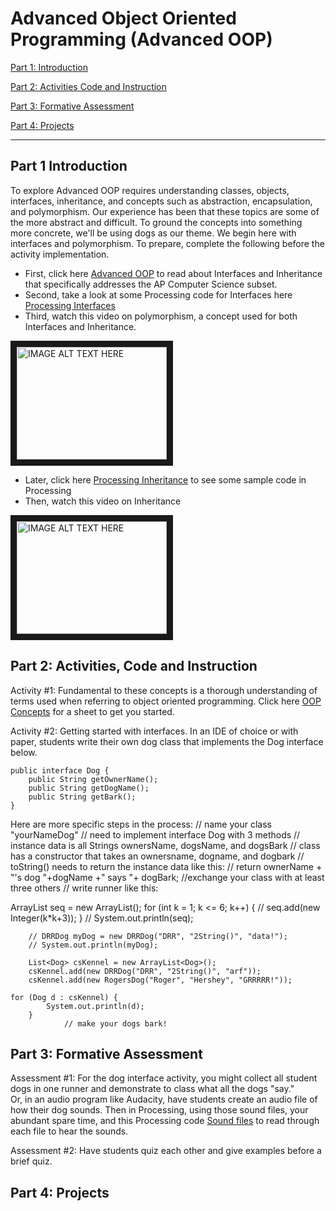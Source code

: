 # Advanced Object Oriented Programming (Advanced OOP)

[Part 1: Introduction](#part-1-introduction)

[Part 2: Activities Code and Instruction](#part-2-activities-code-and-instruction)

[Part 3: Formative Assessment](#part-3-formative-assessment)

[Part 4: Projects](#part-4-projects)

---

## Part 1 Introduction

To explore Advanced OOP requires understanding classes, objects, interfaces, inheritance, and concepts such as abstraction, encapsulation, and polymorphism.  Our experience has been that these topics are some of the more abstract and difficult.  To ground the concepts into something more concrete, we'll be using dogs as our theme.  We begin here with interfaces and polymorphism.  To prepare, complete the following before the activity implementation.

* First, click here [Advanced OOP](https://runestone.academy/runestone/static/JavaReview/index.html) to read about Interfaces and Inheritance that specifically addresses the AP Computer Science subset.
* Second, take a look at some Processing code for Interfaces here [Processing Interfaces](
https://processing.org/reference/implements.html) 
* Third, watch this video on polymorphism, a concept used for both Interfaces and Inheritance. 

<a href="http://www.youtube.com/watch?feature=player_embedded&v=e6eXD8DHc_A
" target="_blank"><img src="https://img.youtube.com/vi/qqYOYIVrso0/hqdefault.jpg" 
alt="IMAGE ALT TEXT HERE" width="240" height="180" border="10" /></a>

* Later, click here  [Processing Inheritance](
http://learningprocessing.com/examples/chp22/example-22-01-inheritance) to see some sample code in Processing
* Then, watch this video on Inheritance

<a href="http://www.youtube.com/watch?feature=player_embedded&v=e6eXD8DHc_A
" target="_blank"><img src="http://img.youtube.com/vi/e6eXD8DHc_A/0.jpg" 
alt="IMAGE ALT TEXT HERE" width="240" height="180" border="10" /></a>











## Part 2: Activities, Code and Instruction

Activity #1:  Fundamental to these concepts is a thorough understanding of terms used when referring to object oriented programming.  Click here  [OOP Concepts](
https://docs.google.com/document/d/1u3BpoNlyrw3QzdOsm-rxMtCWDjyJW4Q1BfKRHbelO-c/edit?usp=sharing) for a sheet to get you started. 

Activity #2:  Getting started with interfaces.  In an IDE of choice or with paper, students write their own dog class that implements the Dog interface below.

```
public interface Dog {
	public String getOwnerName();
	public String getDogName();
	public String getBark();
}
```
Here are more specific steps in the process:
		// name your class "yourNameDog"
		// need to implement interface Dog with 3 methods
		// instance data is all Strings ownersName, dogsName, and dogsBark
		// class has a constructor that takes an ownersname, dogname, and dogbark
		// toString() needs to return the instance data like this:
		// return ownerName + "'s dog "+dogName +" says "+ dogBark;
		//exchange your class with at least three others
		// write runner like this:

ArrayList<Integer> seq = new ArrayList<Integer>();
		for (int k = 1; k <= 6; k++) {
			// seq.add(new Integer(k*k+3));
		}
		// System.out.println(seq);

		// DRRDog myDog = new DRRDog("DRR", "2String()", "data!");
		// System.out.println(myDog);

		List<Dog> csKennel = new ArrayList<Dog>();
		csKennel.add(new DRRDog("DRR", "2String()", "arf"));
		csKennel.add(new RogersDog("Roger", "Hershey", "GRRRRR!"));

	for (Dog d : csKennel) {
			System.out.println(d);
		}
                // make your dogs bark!

## Part 3: Formative Assessment
Assessment #1:  For the dog interface activity, you might collect all student dogs in one runner and demonstrate to class what all the dogs "say."  
Or, in an audio program like Audacity, have students create an audio file of how their dog sounds. Then in Processing, using those sound files, your abundant spare time, and this Processing code  [Sound files](
https://processing.org/reference/libraries/sound/SoundFile.html) to read through each file to hear the sounds.

Assessment #2:  Have students quiz each other and give examples before a brief quiz.












## Part 4: Projects






